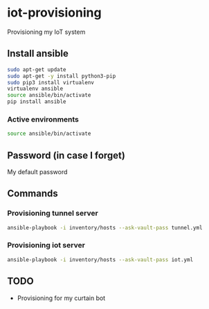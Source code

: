 # iot-provisioning
Provisioning my IoT system

## Install ansible
```bash
sudo apt-get update
sudo apt-get -y install python3-pip
sudo pip3 install virtualenv
virtualenv ansible
source ansible/bin/activate
pip install ansible
```

### Active environments
```bash
source ansible/bin/activate
```

## Password (in case I forget)
My default password

## Commands
### Provisioning tunnel server
```bash
ansible-playbook -i inventory/hosts --ask-vault-pass tunnel.yml
```

### Provisioning iot server
```bash
ansible-playbook -i inventory/hosts --ask-vault-pass iot.yml
```

## TODO
* Provisioning for my curtain bot
